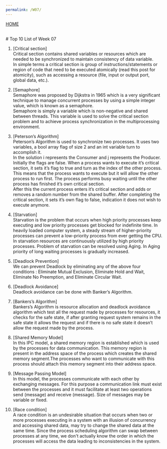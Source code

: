 ```yaml
---
permalink: /W07/
---
```

[HOME](../)

<br>
# Top 10 List of Week 07

1. [Critical section] <br>
Critical section contains shared variables or resources which are needed to be synchronized to maintain consistency of data variable.<br>
In simple terms a critical section is group of instructions/statements or region of code that need to be executed atomically (read this post for atomicity), such as accessing a resource (file, input or output port, global data, etc.). <br>

2. [Semaphore]<br>
Semaphore was proposed by Dijkstra in 1965 which is a very significant technique to manage concurrent processes by using a simple integer value, which is known as a semaphore.<br>
Semaphore is simply a variable which is non-negative and shared between threads. This variable is used to solve the critical section problem and to achieve process synchronization in the multiprocessing environment. 

3. [Peterson’s Algorithm]<br>
Peterson’s Algorithm is used to synchronize two processes. It uses two variables, a bool array flag of size 2 and an int variable turn to accomplish it.<br>
In the solution i represents the Consumer and j represents the Producer. Initially the flags are false. When a process wants to execute it’s critical section, it sets it’s flag to true and turn as the index of the other process. This means that the process wants to execute but it will allow the other process to run first. The process performs busy waiting until the other process has finished it’s own critical section.<br>
After this the current process enters it’s critical section and adds or removes a random number from the shared buffer. After completing the critical section, it sets it’s own flag to false, indication it does not wish to execute anymore.

4. [Starvation]<br>
Starvation is the problem that occurs when high priority processes keep executing and low priority processes get blocked for indefinite time. In heavily loaded computer system, a steady stream of higher-priority processes can prevent a low-priority process from ever getting the CPU. In starvation resources are continuously utilized by high priority processes. Problem of starvation can be resolved using Aging. In Aging priority of long waiting processes is gradually increased.

5. [Deadlock Prevention]<br>
We can prevent Deadlock by eliminating any of the above four conditions : Eliminate Mutual Exclusion, Eliminate Hold and Wait, Eliminate No Preemption, and Eliminate Circular Wait.

6. [Deadlock Avoidance]<br>
Deadlock avoidance can be done with Banker’s Algorithm.<br>

7. [Bankers’s Algorithm]<br>
Bankers’s Algorithm is resource allocation and deadlock avoidance algorithm which test all the request made by processes for resources, it checks for the safe state, if after granting request system remains in the safe state it allows the request and if there is no safe state it doesn’t allow the request made by the process.

8. [Shared Memory Model]<br>
In this IPC model, a shared memory region is established which is used by the processes for data communication. This memory region is present in the address space of the process which creates the shared memory segment.The processes who want to communicate with this process should attach this memory segment into their address space.


9. [Message Passing Model]<br>
In this model, the processes communicate with each other by exchanging messages. For this purpose a communication link must exist between the processes and it must facilitate at least two operations send (message) and receive (message). Size of messages may be variable or fixed.

10. [Race condition]<br>
A race condition is an undesirable situation that occurs when two or more processes executing in a system with an illusion of concurrency and accessing shared data, may try to change the shared data at the same time. Since the process scheduling algorithm can swap between processes at any time, we don't actually know the order in which the processes will access the data leading to inconsistencies in the system.
